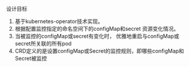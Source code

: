 设计目标
1. 基于kubernetes-operator技术实现。
2. 根据配置监控指定的命名空间下的configMap和secret 资源变化情况。
3. 当被监控的configMap或secret有变化时， 优雅地重启与configMap或secret所关联的所有pod
4. CRD定义的是设置configMap或Secret的监控规则，即哪些configMap和Secret被监控